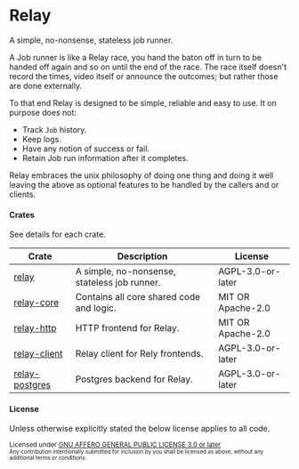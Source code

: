 # Relay
A simple, no-nonsense, stateless job runner.

A Job runner is like a Relay race, you hand the baton off in turn to be handed off again and so on until the end of the race. 
The race itself doesn't record the times, video itself or announce the outcomes; but rather those are done externally.

To that end Relay is designed to be simple, reliable and easy to use. 
It on purpose does not:
- Track `Job` history.
- Keep logs.
- Have any notion of success or fail.
- Retain Job run information after it completes.

Relay embraces the unix philosophy of doing one thing and doing it well leaving the above as optional features to be handled
by the callers and or clients.

#### Crates
See details for each crate.

| Crate                                        | Description                                  | License           |
|----------------------------------------------|----------------------------------------------|-------------------|
| [relay](./relay/README.md)                   | A simple, no-nonsense, stateless job runner. | AGPL-3.0-or-later |
| [relay-core](./relay-core/README.md)         | Contains all core shared code and logic.     | MIT OR Apache-2.0 |
| [relay-http](./relay-http/README.md)         | HTTP frontend for Relay.                     | MIT OR Apache-2.0 |
| [relay-client](./relay-client/README.md)     | Relay client for Rely frontends.             | AGPL-3.0-or-later |          
| [relay-postgres](./relay-postgres/README.md) | Postgres backend for Relay.                  | AGPL-3.0-or-later |

#### License

Unless otherwise explicitly stated the below license applies to all code.

<sup>
Licensed under <a href="LICENSE">GNU AFFERO GENERAL PUBLIC LICENSE 3.0 or later</a>

<br>

<sub>
Any contribution intentionally submitted for inclusion by you shall be licensed as above, without any additional terms or conditions.
</sub>
